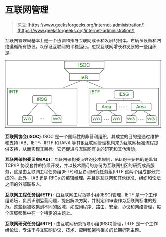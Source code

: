 # 互联网管理

> 原文:[https://www.geeksforgeeks.org/internet-administration/](https://www.geeksforgeeks.org/internet-administration/)

互联网管理局基本上是一个协调和指导互联网成长和发展的团体。它确保设备和网络遵循所有协议，以保证互联网的平稳运行。忽视互联网增长和发展的一些组织是–

[![](img/f3508144cb72f9942a8fe87d3659bc11.png)](https://media.geeksforgeeks.org/wp-content/uploads/20200703211034/Internet-Administration.png)

**互联网协会(ISOC):**
ISOC 是一个国际性的非营利组织，其成立的目的是通过维护和支持 IAB、IETF、IRTF 和 IANA 等其他互联网管理机构来为互联网标准流程提供支持，从而实现其目标。它还促进与互联网有关的研究和其他活动。

**互联网架构委员会(IAB) :**
互联网架构委员会的技术顾问，IAB 的主要目的是监督 TCP/IP 协议套件的持续开发，并以技术顾问的身份为互联网社区的研究成员服务，这是由互联网工程任务组(IETF)和互联网研究任务组(IRTF)这两个组成部分完成的。此外，IAB 还是 RFCs 的编辑经理，并且是互联网和其他标准、组织和论坛之间的外部联系人。

**互联网工程任务组(IETF) :**
由互联网工程指导小组(IESG)管理，IETF 是一个工作组论坛，负责识别运营问题，提出解决方案，并制定和审查作为互联网标准的规范。这些组被收集到不同的区域，如应用程序、路由、安全、协议和网络管理，每个区域都集中在一个特定的主题上。

**互联网研究任务组(IRTF) :**
由互联网研究指导小组(IRSG)管理，IRTF 是一个工作组论坛，专注于与互联网协议、技术、应用和架构相关的长期研究主题。